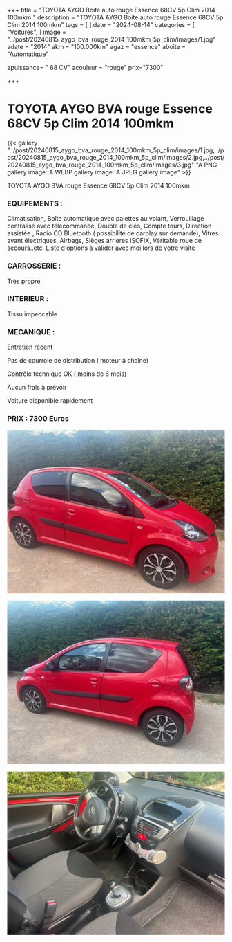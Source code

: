 +++
title = "TOYOTA AYGO Boite auto rouge Essence 68CV 5p Clim 2014 100mkm "
description = "TOYOTA AYGO Boite auto rouge Essence 68CV 5p Clim 2014 100mkm"
tags = [
]
date = "2024-08-14"
categories = [
    "Voitures",
]
image = "../post/20240815_aygo_bva_rouge_2014_100mkm_5p_clim/images/1.jpg"
adate = "2014"
akm = "100.000km"
agaz = "essence"
aboite = "Automatique"

apuissance= " 68 CV"
acouleur = "rouge"
prix="7300"

+++

# TOYOTA AYGO BVA rouge Essence 68CV 5p Clim 2014 100mkm

{{< gallery "../post/20240815_aygo_bva_rouge_2014_100mkm_5p_clim/images/1.jpg,../post/20240815_aygo_bva_rouge_2014_100mkm_5p_clim/images/2.jpg,../post/20240815_aygo_bva_rouge_2014_100mkm_5p_clim/images/3.jpg" "A PNG gallery image::A WEBP gallery image::A JPEG gallery image" >}}


TOYOTA AYGO BVA rouge Essence 68CV 5p Clim 2014 100mkm

### EQUIPEMENTS :
Climatisation, Boîte automatique avec palettes au volant,  Verrouillage centralisé avec télécommande, Double de clés, Compte tours, Direction assistée , Radio CD Bluetooth ( possibilité de carplay sur demande), Vitres avant électriques, Airbags, Sièges arrières ISOFIX, Véritable roue de secours..etc.
Liste d'options à valider avec moi lors de votre visite



### CARROSSERIE :
Très propre 


### INTERIEUR :
Tissu impeccable

### MECANIQUE :
Entretien récent

Pas de courroie de distribution ( moteur à chaîne)

Contrôle technique OK ( moins de 6 mois)

Aucun frais à prévoir

Voiture disponible rapidement


### PRIX : 7300 Euros


<!-- more -->


![](images/1.jpg)

![](images/2.jpg)

![](images/3.jpg)

